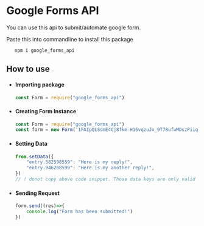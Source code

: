 # Google Forms API
You can use this api to submit/automate google form.

Paste this into commandline to install this package
```
   npm i google_forms_api 
```

## How to use

-  #### Importing package

    ```js
    const Form = require("google_forms_api")
    ```
- #### Creating Form Instance
    
    ```js
    const Form = require("google_forms_api")
    const form = new Form('1FAIpQLSdmE4Cj8fkm-H16vqzuJx_9T78ufwMDszPiiqCiENNoop7s1A') // Form id
    ```
- #### Setting Data
    ```js
    from.setData({
        "entry.582598559": "Here is my reply!",
        "entry.946288599": "Here is my another reply!",
    })
    // ! donot copy above code snippet. Those data keys are only valid for my form. You have to see the network tab while submitting the form and get the key values for now.
    ```
- #### Sending Request

    ```js
    form.send((res)=>{
        console.log("Form has been submitted!")
    })
    ```



